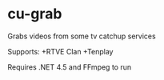 # cu-grab
Grabs videos from some tv catchup services

Supports:
+RTVE Clan
+Tenplay
	
Requires .NET 4.5 and FFmpeg to run
